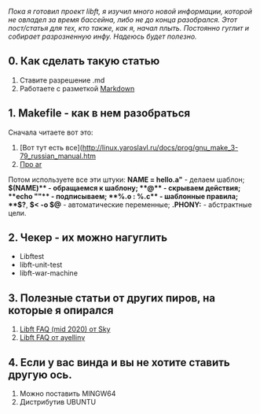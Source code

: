 *Пока я готовил проект libft, я изучил много новой информации, которой не овладел за время бассейна, либо не до конца разобрался.
Этот пост/статья для тех, кто также, как я, начал плыть. Постоянно гуглит и собирает разрозненную инфу. Надеюсь будет полезно.*

## 0. Как сделать такую статью
1. Ставите разрешение .md
2. Работаете с разметкой [Markdown](https://github.com/sandino/Markdown-Cheatsheet)

## 1. Мakefile - как в нем разобраться
Сначала читаете вот это:
1. [Вот тут есть все](http://linux.yaroslavl.ru/docs/prog/gnu_make_3-79_russian_manual.htm
2. [Про ar](https://ru.wikipedia.org/wiki/Ar_(Unix))

Потом используете все эти штуки:
**NAME = hello.a"** - делаем шаблон;
**$(NAME)** - обращаемся к шаблону;
**@** - скрываем действия;
**echo ""** - подписываем;
**%.o : %.c** - шаблонные правила; 
**$?**, **$< -o $@** - автоматические переменные;
**.PHONY:** - абстрактные цели.

## 2. Чекер - их можно нагуглить
- Libftest
- libft-unit-test
- libft-war-machine

## 3. Полезные статьи от других пиров, на которые я опирался
1. [Libft FAQ (mid 2020) от Sky](https://github.com/sky-183/42_faq)
2. [Libft FAQ от ayellinү](https://paper.dropbox.com/doc/LIBFT-5TCwT0vJEPasSgd3m6bW)

## 4. Если у вас винда и вы не хотите ставить другую ось.
1. Можно поставить MINGW64
2. Дистрибутив UBUNTU
